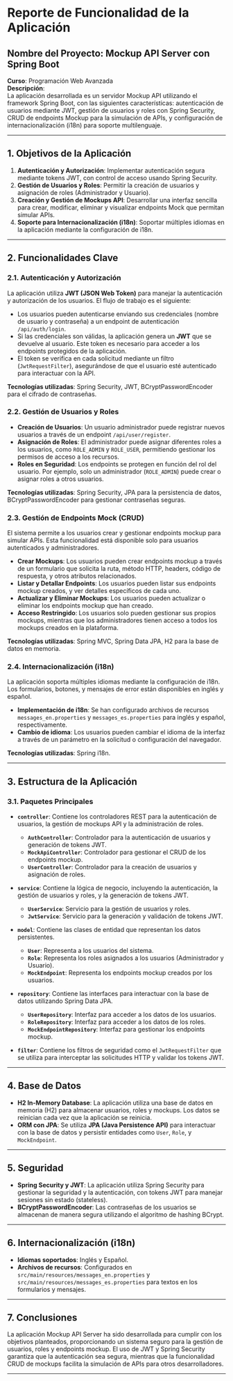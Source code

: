 # Reporte de Funcionalidad de la Aplicación

## Nombre del Proyecto: Mockup API Server con Spring Boot
**Curso**: Programación Web Avanzada  
**Descripción**:  
La aplicación desarrollada es un servidor Mockup API utilizando el framework Spring Boot, con las siguientes características: autenticación de usuarios mediante JWT, gestión de usuarios y roles con Spring Security, CRUD de endpoints Mockup para la simulación de APIs, y configuración de internacionalización (i18n) para soporte multilenguaje.

---

## 1. Objetivos de la Aplicación
1. **Autenticación y Autorización**: Implementar autenticación segura mediante tokens JWT, con control de acceso usando Spring Security.
2. **Gestión de Usuarios y Roles**: Permitir la creación de usuarios y asignación de roles (Administrador y Usuario).
3. **Creación y Gestión de Mockups API**: Desarrollar una interfaz sencilla para crear, modificar, eliminar y visualizar endpoints Mock que permitan simular APIs.
4. **Soporte para Internacionalización (i18n)**: Soportar múltiples idiomas en la aplicación mediante la configuración de i18n.

---

## 2. Funcionalidades Clave

### 2.1. Autenticación y Autorización
La aplicación utiliza **JWT (JSON Web Token)** para manejar la autenticación y autorización de los usuarios. El flujo de trabajo es el siguiente:
- Los usuarios pueden autenticarse enviando sus credenciales (nombre de usuario y contraseña) a un endpoint de autenticación `/api/auth/login`.
- Si las credenciales son válidas, la aplicación genera un **JWT** que se devuelve al usuario. Este token es necesario para acceder a los endpoints protegidos de la aplicación.
- El token se verifica en cada solicitud mediante un filtro (`JwtRequestFilter`), asegurándose de que el usuario esté autenticado para interactuar con la API.

**Tecnologías utilizadas**: Spring Security, JWT, BCryptPasswordEncoder para el cifrado de contraseñas.

### 2.2. Gestión de Usuarios y Roles
- **Creación de Usuarios**: Un usuario administrador puede registrar nuevos usuarios a través de un endpoint `/api/user/register`.
- **Asignación de Roles**: El administrador puede asignar diferentes roles a los usuarios, como `ROLE_ADMIN` y `ROLE_USER`, permitiendo gestionar los permisos de acceso a los recursos.
- **Roles en Seguridad**: Los endpoints se protegen en función del rol del usuario. Por ejemplo, solo un administrador (`ROLE_ADMIN`) puede crear o asignar roles a otros usuarios.

**Tecnologías utilizadas**: Spring Security, JPA para la persistencia de datos, BCryptPasswordEncoder para gestionar contraseñas seguras.

### 2.3. Gestión de Endpoints Mock (CRUD)
El sistema permite a los usuarios crear y gestionar endpoints mockup para simular APIs. Esta funcionalidad está disponible solo para usuarios autenticados y administradores.

- **Crear Mockups**: Los usuarios pueden crear endpoints mockup a través de un formulario que solicita la ruta, método HTTP, headers, código de respuesta, y otros atributos relacionados.
- **Listar y Detallar Endpoints**: Los usuarios pueden listar sus endpoints mockup creados, y ver detalles específicos de cada uno.
- **Actualizar y Eliminar Mockups**: Los usuarios pueden actualizar o eliminar los endpoints mockup que han creado.
- **Acceso Restringido**: Los usuarios solo pueden gestionar sus propios mockups, mientras que los administradores tienen acceso a todos los mockups creados en la plataforma.

**Tecnologías utilizadas**: Spring MVC, Spring Data JPA, H2 para la base de datos en memoria.

### 2.4. Internacionalización (i18n)
La aplicación soporta múltiples idiomas mediante la configuración de i18n. Los formularios, botones, y mensajes de error están disponibles en inglés y español.

- **Implementación de i18n**: Se han configurado archivos de recursos `messages_en.properties` y `messages_es.properties` para inglés y español, respectivamente.
- **Cambio de idioma**: Los usuarios pueden cambiar el idioma de la interfaz a través de un parámetro en la solicitud o configuración del navegador.

**Tecnologías utilizadas**: Spring i18n.

---

## 3. Estructura de la Aplicación

### 3.1. Paquetes Principales
- **`controller`**: Contiene los controladores REST para la autenticación de usuarios, la gestión de mockups API y la administración de roles.
    - **`AuthController`**: Controlador para la autenticación de usuarios y generación de tokens JWT.
    - **`MockApiController`**: Controlador para gestionar el CRUD de los endpoints mockup.
    - **`UserController`**: Controlador para la creación de usuarios y asignación de roles.

- **`service`**: Contiene la lógica de negocio, incluyendo la autenticación, la gestión de usuarios y roles, y la generación de tokens JWT.
    - **`UserService`**: Servicio para la gestión de usuarios y roles.
    - **`JwtService`**: Servicio para la generación y validación de tokens JWT.

- **`model`**: Contiene las clases de entidad que representan los datos persistentes.
    - **`User`**: Representa a los usuarios del sistema.
    - **`Role`**: Representa los roles asignados a los usuarios (Administrador y Usuario).
    - **`MockEndpoint`**: Representa los endpoints mockup creados por los usuarios.

- **`repository`**: Contiene las interfaces para interactuar con la base de datos utilizando Spring Data JPA.
    - **`UserRepository`**: Interfaz para acceder a los datos de los usuarios.
    - **`RoleRepository`**: Interfaz para acceder a los datos de los roles.
    - **`MockEndpointRepository`**: Interfaz para gestionar los endpoints mockup.

- **`filter`**: Contiene los filtros de seguridad como el `JwtRequestFilter` que se utiliza para interceptar las solicitudes HTTP y validar los tokens JWT.

---

## 4. Base de Datos
- **H2 In-Memory Database**: La aplicación utiliza una base de datos en memoria (H2) para almacenar usuarios, roles y mockups. Los datos se reinician cada vez que la aplicación se reinicia.
- **ORM con JPA**: Se utiliza **JPA (Java Persistence API)** para interactuar con la base de datos y persistir entidades como `User`, `Role`, y `MockEndpoint`.

---

## 5. Seguridad
- **Spring Security y JWT**: La aplicación utiliza Spring Security para gestionar la seguridad y la autenticación, con tokens JWT para manejar sesiones sin estado (stateless).
- **BCryptPasswordEncoder**: Las contraseñas de los usuarios se almacenan de manera segura utilizando el algoritmo de hashing BCrypt.

---

## 6. Internacionalización (i18n)
- **Idiomas soportados**: Inglés y Español.
- **Archivos de recursos**: Configurados en `src/main/resources/messages_en.properties` y `src/main/resources/messages_es.properties` para textos en los formularios y mensajes.

---

## 7. Conclusiones
La aplicación Mockup API Server ha sido desarrollada para cumplir con los objetivos planteados, proporcionando un sistema seguro para la gestión de usuarios, roles y endpoints mockup. El uso de JWT y Spring Security garantiza que la autenticación sea segura, mientras que la funcionalidad CRUD de mockups facilita la simulación de APIs para otros desarrolladores.

---

